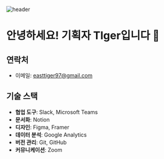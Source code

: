 ![header](https://capsule-render.vercel.app/api?type=wave&color=auto&height=300&section=header&text=capsule%20render&fontSize=90)
# 안녕하세요! 기획자 TIger입니다 🐯

## 연락처
- 이메일: easttiger97@gmail.com

## 기술 스택
- **협업 도구**: Slack, Microsoft Teams
- **문서화**: Notion
- **디자인**: Figma, Framer
- **데이터 분석**: Google Analytics
- **버전 관리**: Git, GitHub
- **커뮤니케이션**: Zoom
